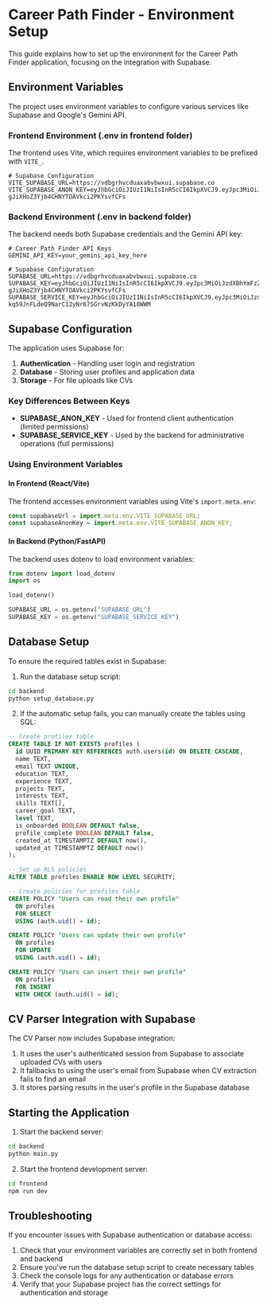 # Career Path Finder - Environment Setup

This guide explains how to set up the environment for the Career Path Finder application, focusing on the integration with Supabase.

## Environment Variables

The project uses environment variables to configure various services like Supabase and Google's Gemini API.

### Frontend Environment (.env in frontend folder)

The frontend uses Vite, which requires environment variables to be prefixed with `VITE_`.

```
# Supabase Configuration
VITE_SUPABASE_URL=https://vdbgrhvcduaxabvbwxui.supabase.co
VITE_SUPABASE_ANON_KEY=eyJhbGciOiJIUzI1NiIsInR5cCI6IkpXVCJ9.eyJpc3MiOiJzdXBhYmFzZSIsInJlZiI6InZkYmdyaHZjZHVheGFidmJ3eHVpIiwicm9sZSI6ImFub24iLCJpYXQiOjE3NTU1OTUzMDIsImV4cCI6MjA3MTE3MTMwMn0.ueKR3IWs5-gJiXHoZ3Yjb4CHNYTOAVkci2PKYsvfCFs
```

### Backend Environment (.env in backend folder)

The backend needs both Supabase credentials and the Gemini API key:

```
# Career Path Finder API Keys
GEMINI_API_KEY=your_gemini_api_key_here

# Supabase Configuration
SUPABASE_URL=https://vdbgrhvcduaxabvbwxui.supabase.co
SUPABASE_KEY=eyJhbGciOiJIUzI1NiIsInR5cCI6IkpXVCJ9.eyJpc3MiOiJzdXBhYmFzZSIsInJlZiI6InZkYmdyaHZjZHVheGFidmJ3eHVpIiwicm9sZSI6ImFub24iLCJpYXQiOjE3NTU1OTUzMDIsImV4cCI6MjA3MTE3MTMwMn0.ueKR3IWs5-gJiXHoZ3Yjb4CHNYTOAVkci2PKYsvfCFs
SUPABASE_SERVICE_KEY=eyJhbGciOiJIUzI1NiIsInR5cCI6IkpXVCJ9.eyJpc3MiOiJzdXBhYmFzZSIsInJlZiI6InZkYmdyaHZjZHVheGFidmJ3eHVpIiwicm9sZSI6InNlcnZpY2Vfcm9sZSIsImlhdCI6MTc1NTU5NTMwMiwiZXhwIjoyMDcxMTcxMzAyfQ.j5-kqS9JnFLdeQ9NarC12yNr67SGrvNzKkDyYA18WWM
```

## Supabase Configuration

The application uses Supabase for:

1. **Authentication** - Handling user login and registration
2. **Database** - Storing user profiles and application data
3. **Storage** - For file uploads like CVs

### Key Differences Between Keys

- **SUPABASE_ANON_KEY** - Used for frontend client authentication (limited permissions)
- **SUPABASE_SERVICE_KEY** - Used by the backend for administrative operations (full permissions)

### Using Environment Variables

#### In Frontend (React/Vite)

The frontend accesses environment variables using Vite's `import.meta.env`:

```javascript
const supabaseUrl = import.meta.env.VITE_SUPABASE_URL;
const supabaseAnonKey = import.meta.env.VITE_SUPABASE_ANON_KEY;
```

#### In Backend (Python/FastAPI)

The backend uses dotenv to load environment variables:

```python
from dotenv import load_dotenv
import os

load_dotenv()

SUPABASE_URL = os.getenv("SUPABASE_URL")
SUPABASE_KEY = os.getenv("SUPABASE_SERVICE_KEY")
```

## Database Setup

To ensure the required tables exist in Supabase:

1. Run the database setup script:

```bash
cd backend
python setup_database.py
```

2. If the automatic setup fails, you can manually create the tables using SQL:

```sql
-- Create profiles table
CREATE TABLE IF NOT EXISTS profiles (
  id UUID PRIMARY KEY REFERENCES auth.users(id) ON DELETE CASCADE,
  name TEXT,
  email TEXT UNIQUE,
  education TEXT,
  experience TEXT,
  projects TEXT,
  interests TEXT,
  skills TEXT[],
  career_goal TEXT,
  level TEXT,
  is_onboarded BOOLEAN DEFAULT false,
  profile_complete BOOLEAN DEFAULT false,
  created_at TIMESTAMPTZ DEFAULT now(),
  updated_at TIMESTAMPTZ DEFAULT now()
);

-- Set up RLS policies
ALTER TABLE profiles ENABLE ROW LEVEL SECURITY;

-- Create policies for profiles table
CREATE POLICY "Users can read their own profile" 
  ON profiles 
  FOR SELECT 
  USING (auth.uid() = id);

CREATE POLICY "Users can update their own profile" 
  ON profiles 
  FOR UPDATE 
  USING (auth.uid() = id);

CREATE POLICY "Users can insert their own profile" 
  ON profiles 
  FOR INSERT 
  WITH CHECK (auth.uid() = id);
```

## CV Parser Integration with Supabase

The CV Parser now includes Supabase integration:

1. It uses the user's authenticated session from Supabase to associate uploaded CVs with users
2. It fallbacks to using the user's email from Supabase when CV extraction fails to find an email
3. It stores parsing results in the user's profile in the Supabase database

## Starting the Application

1. Start the backend server:

```bash
cd backend
python main.py
```

2. Start the frontend development server:

```bash
cd frontend
npm run dev
```

## Troubleshooting

If you encounter issues with Supabase authentication or database access:

1. Check that your environment variables are correctly set in both frontend and backend
2. Ensure you've run the database setup script to create necessary tables
3. Check the console logs for any authentication or database errors
4. Verify that your Supabase project has the correct settings for authentication and storage
